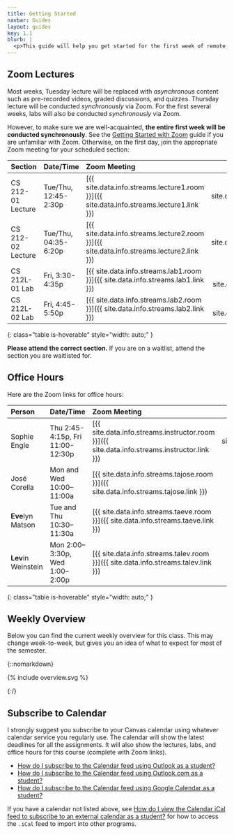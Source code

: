 ```yaml
---
title: Getting Started
navbar: Guides
layout: guides
key: 1.1
blurb: |
  <p>This guide will help you get started for the first week of remote learning for CS 212 Software Development with Professor Sophie Engle.</p>
---
```


## Zoom Lectures

Most weeks, Tuesday lecture will be replaced with *asynchronous* content such as pre-recorded videos, graded discussions, and quizzes. Thursday lecture will be conducted *synchronously* via Zoom. For the first several weeks, labs will also be conducted *synchronously* via Zoom.

However, to make sure we are well-acquainted, **the entire first week will be conducted synchronously**. See the [Getting Started with Zoom](/guides/general/getting-started-with-zoom.html) guide if you are unfamiliar with Zoom. Otherwise, on the first day, join the appropriate Zoom meeting for your scheduled section:

| Section | Date/Time | Zoom Meeting | iCal |
|:--------|:----------|:-------------|:----:|
| CS 212-01 Lecture | Tue/Thu, 12:45-2:30p | [{{ site.data.info.streams.lecture1.room }}]({{ site.data.info.streams.lecture1.link }}) | [<i class="fas fa-calendar-alt"></i>]({{ site.data.info.streams.lecture1.ical }}) |
| CS 212-02 Lecture | Tue/Thu, 04:35-6:20p | [{{ site.data.info.streams.lecture2.room }}]({{ site.data.info.streams.lecture2.link }}) | [<i class="fas fa-calendar-alt"></i>]({{ site.data.info.streams.lecture2.ical }}) |
| CS 212L-01 Lab    | Fri, 3:30-4:35p | [{{ site.data.info.streams.lab1.room }}]({{ site.data.info.streams.lab1.link }}) | [<i class="fas fa-calendar-alt"></i>]({{ site.data.info.streams.lab1.ical }}) |
| CS 212L-02 Lab    | Fri, 4:45-5:50p | [{{ site.data.info.streams.lab2.room }}]({{ site.data.info.streams.lab2.link }}) | [<i class="fas fa-calendar-alt"></i>]({{ site.data.info.streams.lab2.ical }}) |
{: class="table is-hoverable" style="width: auto;" }

**Please attend the correct section.** If you are on a waitlist, attend the section you are waitlisted for.

## Office Hours

Here are the Zoom links for office hours:

| Person | Date/Time | Zoom Meeting | iCal |
|:--------|:----------|:-------------|:----:|
| Sophie Engle | Thu 2:45-4:15p, Fri 11:00-12:30p | [{{ site.data.info.streams.instructor.room }}]({{ site.data.info.streams.instructor.link }}) | [<i class="fas fa-calendar-alt"></i>]({{ site.data.info.streams.instructor.ical }}) |
| José Corella | Mon and Wed 10:00–11:00a | [{{ site.data.info.streams.tajose.room }}]({{ site.data.info.streams.tajose.link }}) | |
| **Eve**lyn Matson | Tue and Thu 10:30–11:30a | [{{ site.data.info.streams.taeve.room }}]({{ site.data.info.streams.taeve.link }}) | |
| **Lev**in Weinstein | Mon 2:00–3:30p, Wed 1:00–2:00p | [{{ site.data.info.streams.talev.room }}]({{ site.data.info.streams.talev.link }}) | |
{: class="table is-hoverable" style="width: auto;" }





## Weekly Overview

Below you can find the current weekly overview for this class. This may change week-to-week, but gives you an idea of what to expect for most of the semester.

{::nomarkdown}
<div class="has-text-centered">

{% include overview.svg %}

</div>
{:/}

## Subscribe to Calendar

I strongly suggest you subscribe to your Canvas calendar using whatever calendar service you regularly use. The calendar will show the latest deadlines for all the assignments. It will also show the lectures, labs, and office hours for this course (complete with Zoom links).

  - [How do I subscribe to the Calendar feed using Outlook as a student?](https://community.canvaslms.com/t5/Student-Guide/How-do-I-subscribe-to-the-Calendar-feed-using-Outlook-as-a/ta-p/531)
  - [How do I subscribe to the Calendar feed using Outlook.com as a student?](https://community.canvaslms.com/t5/Student-Guide/How-do-I-subscribe-to-the-Calendar-feed-using-Outlook-com-as-a/ta-p/285)
  - [How do I subscribe to the Calendar feed using Google Calendar as a student?](https://community.canvaslms.com/t5/Student-Guide/How-do-I-subscribe-to-the-Calendar-feed-using-Google-Calendar-as/ta-p/535)

If you have a calendar not listed above, see [How do I view the Calendar iCal feed to subscribe to an external calendar as a student?](https://community.canvaslms.com/t5/Student-Guide/How-do-I-view-the-Calendar-iCal-feed-to-subscribe-to-an-external/ta-p/331) for how to access the `.iCal` feed to import into other programs.
